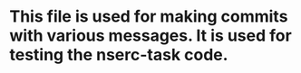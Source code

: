 # This file is used for making commits with various messages. It is used for testing the nserc-task code.

